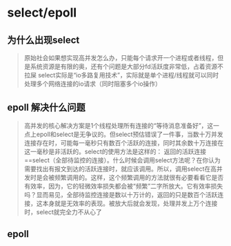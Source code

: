 # select/epoll

## 为什么出现select
> 原始社会如果想实现高并发怎么办，只能每个请求开一个进程或者线程，但是系统资源是有限的奥，还有个问题是大部分fd活跃度非常低，占着资源不拉屎
  select实际是“io多路复用技术”，实际就是单个进程/线程就可以同时处理多个网络连接的io请求（同时阻塞多个io操作）

## epoll 解决什么问题
> 高并发的核心解决方案是1个线程处理所有连接的“等待消息准备好”，这一点上epoll和select是无争议的。但select预估错误了一件事，当数十万并发连接存在时，可能每一毫秒只有数百个活跃的连接，同时其余数十万连接在这一毫秒是非活跃的。select的使用方法是这样的：
  返回的活跃连接 ==select（全部待监控的连接）。什么时候会调用select方法呢？在你认为需要找出有报文到达的活跃连接时，就应该调用。所以，调用select在高并发时是会被频繁调用的。这样，这个频繁调用的方法就很有必要看看它是否有效率，因为，它的轻微效率损失都会被“频繁”二字所放大。它有效率损失吗？显而易见，全部待监控连接是数以十万计的，返回的只是数百个活跃连接，这本身就是无效率的表现。被放大后就会发现，处理并发上万个连接时，select就完全力不从心了

## epoll
  
